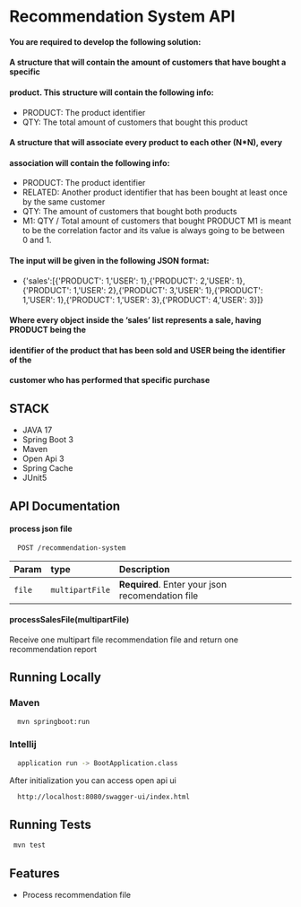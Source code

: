 # Recommendation System API

#### You are required to develop the following solution:

#### A structure that will contain the amount of customers that have bought a specific

#### product. This structure will contain the following info:

- PRODUCT: The product identifier
- QTY: The total amount of customers that bought this product

#### A structure that will associate every product to each other (N*N), every

#### association will contain the following info:

- PRODUCT: The product identifier
- RELATED: Another product identifier that has been bought at least once
  by the same customer
- QTY: The amount of customers that bought both products
- M1: QTY / Total amount of customers that bought PRODUCT
  M1 is meant to be the correlation factor and its value is always going to be between 0
  and 1.

#### The input will be given in the following JSON format:

- {'sales':[{'PRODUCT': 1,'USER': 1},{'PRODUCT': 2,'USER': 1},{'PRODUCT':
  1,'USER': 2},{'PRODUCT': 3,'USER': 1},{'PRODUCT': 1,'USER': 1},{'PRODUCT':
  1,'USER': 3},{'PRODUCT': 4,'USER': 3}]}

#### Where every object inside the ‘sales’ list represents a sale, having PRODUCT being the

#### identifier of the product that has been sold and USER being the identifier of the

#### customer who has performed that specific purchase

## STACK

- JAVA 17
- Spring Boot 3
- Maven
- Open Api 3
- Spring Cache
- JUnit5

## API Documentation

#### process json file

```http
  POST /recommendation-system
```

| Param  | type            | Description                                      |
|:-------|:----------------|:-------------------------------------------------|
| `file` | `multipartFile` | **Required**. Enter your json recomendation file |

#### processSalesFile(multipartFile)

Receive one multipart file recommendation file and return one recommendation report

## Running Locally

### Maven

```bash
  mvn springboot:run
```

### Intellij

```bash
  application run -> BootApplication.class
```

After initialization you can access open api ui

```bash
  http://localhost:8080/swagger-ui/index.html
```

## Running Tests

```bash
 mvn test
```

## Features

- Process recommendation file
